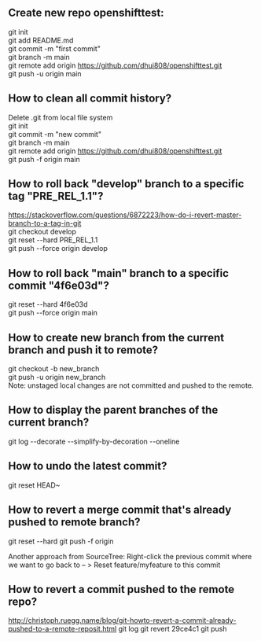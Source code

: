 ## Create new repo openshifttest:
  git init  
  git add README.md  
  git commit -m "first commit"  
  git branch -m main  
  git remote add origin https://github.com/dhui808/openshifttest.git  
  git push -u origin main  

## How to clean all commit history?
  Delete .git from local file system  
  git init  
  git commit -m "new commit"  
  git branch -m main  
  git remote add origin https://github.com/dhui808/openshifttest.git  
  git push -f origin main
  
## How to roll back "develop" branch to a specific tag "PRE_REL_1.1"?
  https://stackoverflow.com/questions/6872223/how-do-i-revert-master-branch-to-a-tag-in-git  
  git checkout develop  
  git reset --hard PRE_REL_1.1  
  git push --force origin develop  

## How to roll back "main" branch to a specific commit "4f6e03d"?
  git reset --hard 4f6e03d  
  git push --force origin main  

## How to create new branch from the current branch and push it to remote?
  git checkout -b new_branch  
  git push -u origin new_branch  
  Note: unstaged local changes are not committed and pushed to the remote.  

## How to display the parent branches of the current branch?
  git log --decorate --simplify-by-decoration --oneline

## How to undo the latest commit?
  git reset HEAD~  

## How to revert a merge commit that's already pushed to remote branch?
  git reset --hard <commit-hash-prior-to-merge>
  git push -f origin <remote-branch-name>
  
  Another approach from SourceTree:
  Right-click the previous commit where we want to go back to – > Reset feature/myfeature to this commit

## How to revert a commit pushed to the remote repo?
  http://christoph.ruegg.name/blog/git-howto-revert-a-commit-already-pushed-to-a-remote-reposit.html
  git log
  git revert 29ce4c1
  git push
 
